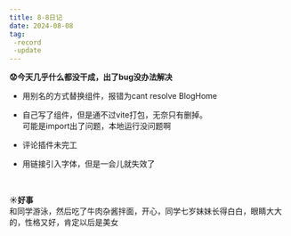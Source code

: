 ```yaml
---
title: 8-8日记
date: 2024-08-08
tag:
 -record
 -update
---
```

**:worried:今天几乎什么都没干成，出了bug没办法解决**
* 用别名的方式替换组件，报错为cant resolve BlogHome
* 自己写了组件，但是通不过vite打包，无奈只有删掉。
<br/>可能是import出了问题，本地运行没问题啊

* 评论插件未完工
* 用链接引入字体，但是一会儿就失效了
<br/>

**:sunny:好事**
<br/>
和同学游泳，然后吃了牛肉杂酱拌面，开心，同学七岁妹妹长得白白，眼睛大大的，性格又好，肯定以后是美女
